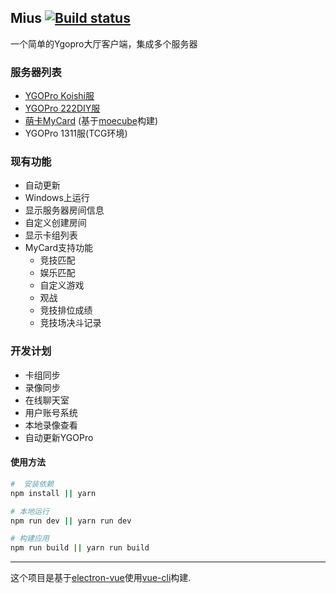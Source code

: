 ## Mius [![Build status](https://ci.appveyor.com/api/projects/status/cj9js8ldbp1qtmtd/branch/master?svg=true)](https://ci.appveyor.com/project/milluxdev/mius/branch/master)
一个简单的Ygopro大厅客户端，集成多个服务器

### 服务器列表
* [YGOPro Koishi服](http://koishi.222diy.gdn/)
* [YGOPro 222DIY服](https://koishi.pro/pre.html)
* [萌卡MyCard](https://mycard.moe/) (基于[moecube](https://github.com/mycard/moecube)构建) 
* YGOPro 1311服(TCG环境)

### 现有功能
* 自动更新
* Windows上运行
* 显示服务器房间信息
* 自定义创建房间
* 显示卡组列表
* MyCard支持功能
   * 竞技匹配
   * 娱乐匹配
   * 自定义游戏
   * 观战
   * 竞技排位成绩
   * 竞技场决斗记录

### 开发计划
* 卡组同步
* 录像同步
* 在线聊天室
* 用户账号系统
* 本地录像查看
* 自动更新YGOPro



#### 使用方法

``` bash
#  安装依赖
npm install || yarn

# 本地运行
npm run dev || yarn run dev

# 构建应用
npm run build || yarn run build
```

---
这个项目是基于[electron-vue](https://github.com/SimulatedGREG/electron-vue)使用[vue-cli](https://github.com/vuejs/vue-cli)构建. 
